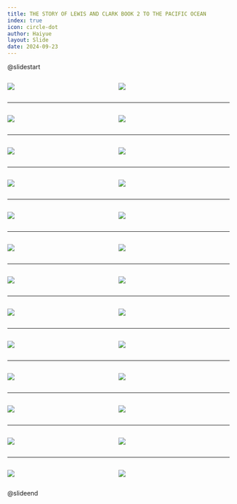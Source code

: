 ```yaml
---
title: THE STORY OF LEWIS AND CLARK BOOK 2 TO THE PACIFIC OCEAN
index: true
icon: circle-dot
author: Haiyue
layout: Slide
date: 2024-09-23
---
```

 
@slidestart

<div style="display:flex">
<div style="flex:1">

![](https://raw.githubusercontent.com/yclord/reading/refs/heads/master/english/Level-Y/THE%20STORY%20OF%20LEWIS%20AND%20CLARK%20BOOK%202%20TO%20THE%20PACIFIC%20OCEAN/001.webp)
</div>
<div style="flex:1">

![](https://raw.githubusercontent.com/yclord/reading/refs/heads/master/english/Level-Y/THE%20STORY%20OF%20LEWIS%20AND%20CLARK%20BOOK%202%20TO%20THE%20PACIFIC%20OCEAN/002.webp)
</div>
</div>

---

<div style="display:flex">
<div style="flex:1">

![](https://raw.githubusercontent.com/yclord/reading/refs/heads/master/english/Level-Y/THE%20STORY%20OF%20LEWIS%20AND%20CLARK%20BOOK%202%20TO%20THE%20PACIFIC%20OCEAN/003.webp)
</div>
<div style="flex:1">

![](https://raw.githubusercontent.com/yclord/reading/refs/heads/master/english/Level-Y/THE%20STORY%20OF%20LEWIS%20AND%20CLARK%20BOOK%202%20TO%20THE%20PACIFIC%20OCEAN/004.webp)
</div>
</div>

---

<div style="display:flex">
<div style="flex:1">

![](https://raw.githubusercontent.com/yclord/reading/refs/heads/master/english/Level-Y/THE%20STORY%20OF%20LEWIS%20AND%20CLARK%20BOOK%202%20TO%20THE%20PACIFIC%20OCEAN/005.webp)
</div>
<div style="flex:1">

![](https://raw.githubusercontent.com/yclord/reading/refs/heads/master/english/Level-Y/THE%20STORY%20OF%20LEWIS%20AND%20CLARK%20BOOK%202%20TO%20THE%20PACIFIC%20OCEAN/006.webp)
</div>
</div>

---

<div style="display:flex">
<div style="flex:1">

![](https://raw.githubusercontent.com/yclord/reading/refs/heads/master/english/Level-Y/THE%20STORY%20OF%20LEWIS%20AND%20CLARK%20BOOK%202%20TO%20THE%20PACIFIC%20OCEAN/007.webp)
</div>
<div style="flex:1">

![](https://raw.githubusercontent.com/yclord/reading/refs/heads/master/english/Level-Y/THE%20STORY%20OF%20LEWIS%20AND%20CLARK%20BOOK%202%20TO%20THE%20PACIFIC%20OCEAN/008.webp)
</div>
</div>

---

<div style="display:flex">
<div style="flex:1">

![](https://raw.githubusercontent.com/yclord/reading/refs/heads/master/english/Level-Y/THE%20STORY%20OF%20LEWIS%20AND%20CLARK%20BOOK%202%20TO%20THE%20PACIFIC%20OCEAN/009.webp)
</div>
<div style="flex:1">

![](https://raw.githubusercontent.com/yclord/reading/refs/heads/master/english/Level-Y/THE%20STORY%20OF%20LEWIS%20AND%20CLARK%20BOOK%202%20TO%20THE%20PACIFIC%20OCEAN/010.webp)
</div>
</div>

---

<div style="display:flex">
<div style="flex:1">

![](https://raw.githubusercontent.com/yclord/reading/refs/heads/master/english/Level-Y/THE%20STORY%20OF%20LEWIS%20AND%20CLARK%20BOOK%202%20TO%20THE%20PACIFIC%20OCEAN/011.webp)
</div>
<div style="flex:1">

![](https://raw.githubusercontent.com/yclord/reading/refs/heads/master/english/Level-Y/THE%20STORY%20OF%20LEWIS%20AND%20CLARK%20BOOK%202%20TO%20THE%20PACIFIC%20OCEAN/012.webp)
</div>
</div>

---

<div style="display:flex">
<div style="flex:1">

![](https://raw.githubusercontent.com/yclord/reading/refs/heads/master/english/Level-Y/THE%20STORY%20OF%20LEWIS%20AND%20CLARK%20BOOK%202%20TO%20THE%20PACIFIC%20OCEAN/013.webp)
</div>
<div style="flex:1">

![](https://raw.githubusercontent.com/yclord/reading/refs/heads/master/english/Level-Y/THE%20STORY%20OF%20LEWIS%20AND%20CLARK%20BOOK%202%20TO%20THE%20PACIFIC%20OCEAN/014.webp)
</div>
</div>

---

<div style="display:flex">
<div style="flex:1">

![](https://raw.githubusercontent.com/yclord/reading/refs/heads/master/english/Level-Y/THE%20STORY%20OF%20LEWIS%20AND%20CLARK%20BOOK%202%20TO%20THE%20PACIFIC%20OCEAN/015.webp)
</div>
<div style="flex:1">

![](https://raw.githubusercontent.com/yclord/reading/refs/heads/master/english/Level-Y/THE%20STORY%20OF%20LEWIS%20AND%20CLARK%20BOOK%202%20TO%20THE%20PACIFIC%20OCEAN/016.webp)
</div>
</div>

---

<div style="display:flex">
<div style="flex:1">

![](https://raw.githubusercontent.com/yclord/reading/refs/heads/master/english/Level-Y/THE%20STORY%20OF%20LEWIS%20AND%20CLARK%20BOOK%202%20TO%20THE%20PACIFIC%20OCEAN/017.webp)
</div>
<div style="flex:1">

![](https://raw.githubusercontent.com/yclord/reading/refs/heads/master/english/Level-Y/THE%20STORY%20OF%20LEWIS%20AND%20CLARK%20BOOK%202%20TO%20THE%20PACIFIC%20OCEAN/018.webp)
</div>
</div>

---

<div style="display:flex">
<div style="flex:1">

![](https://raw.githubusercontent.com/yclord/reading/refs/heads/master/english/Level-Y/THE%20STORY%20OF%20LEWIS%20AND%20CLARK%20BOOK%202%20TO%20THE%20PACIFIC%20OCEAN/019.webp)
</div>
<div style="flex:1">

![](https://raw.githubusercontent.com/yclord/reading/refs/heads/master/english/Level-Y/THE%20STORY%20OF%20LEWIS%20AND%20CLARK%20BOOK%202%20TO%20THE%20PACIFIC%20OCEAN/020.webp)
</div>
</div>

---

<div style="display:flex">
<div style="flex:1">

![](https://raw.githubusercontent.com/yclord/reading/refs/heads/master/english/Level-Y/THE%20STORY%20OF%20LEWIS%20AND%20CLARK%20BOOK%202%20TO%20THE%20PACIFIC%20OCEAN/021.webp)
</div>
<div style="flex:1">

![](https://raw.githubusercontent.com/yclord/reading/refs/heads/master/english/Level-Y/THE%20STORY%20OF%20LEWIS%20AND%20CLARK%20BOOK%202%20TO%20THE%20PACIFIC%20OCEAN/022.webp)
</div>
</div>

---

<div style="display:flex">
<div style="flex:1">

![](https://raw.githubusercontent.com/yclord/reading/refs/heads/master/english/Level-Y/THE%20STORY%20OF%20LEWIS%20AND%20CLARK%20BOOK%202%20TO%20THE%20PACIFIC%20OCEAN/023.webp)
</div>
<div style="flex:1">

![](https://raw.githubusercontent.com/yclord/reading/refs/heads/master/english/Level-Y/THE%20STORY%20OF%20LEWIS%20AND%20CLARK%20BOOK%202%20TO%20THE%20PACIFIC%20OCEAN/024.webp)
</div>
</div>

---

<div style="display:flex">
<div style="flex:1">

![](https://raw.githubusercontent.com/yclord/reading/refs/heads/master/english/Level-Y/THE%20STORY%20OF%20LEWIS%20AND%20CLARK%20BOOK%202%20TO%20THE%20PACIFIC%20OCEAN/025.webp)
</div>
<div style="flex:1">

![](https://raw.githubusercontent.com/yclord/reading/refs/heads/master/english/Level-Y/THE%20STORY%20OF%20LEWIS%20AND%20CLARK%20BOOK%202%20TO%20THE%20PACIFIC%20OCEAN/026.webp)
</div>
</div>

@slideend